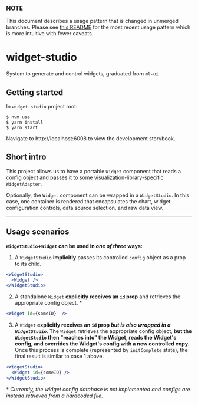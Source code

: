 ### NOTE
This document describes a usage pattern that is changed in unmerged branches. Please see [this README](https://github.com/EQWorks/widget-studio/blob/refactor/new-component-structure/README.md) for the most recent usage pattern which is more intuitive with fewer caveats.

# widget-studio 

System to generate and control widgets, graduated from `ml-ui`

## Getting started
In `widget-studio` project root:
```shell
$ nvm use
$ yarn install
$ yarn start
```

Navigate to http://localhost:6008 to view the development storybook.

## Short intro
This project allows us to have a portable `Widget` component that reads a config object and passes it to some visualization-library-specific `WidgetAdapter`.

Optionally, the `Widget` component can be wrapped in a `WidgetStudio`. In this case, one container is rendered that encapsulates the chart, widget configuration controls, data source selection, and raw data view. 

---
## Usage scenarios

**`WidgetStudio`+`Widget` can be used in **_one of three_** ways:**

1. A `WidgetStudio` **implicitly** passes its controlled `config` object as a prop to its child. 
```jsx
<WidgetStudio>
  <Widget /> 
</WidgetStudio>
```

2. A standalone `Widget` **explicitly receives an `id` prop** and retrieves the appropriate config object. * 
```jsx
<Widget id={someID}  />
```

3. A `Widget` **explicitly receives an `id` prop _but is also wrapped in a `WidgetStudio`_**. The `Widget` retrieves the appropriate config object, **but the `WidgetStudio` then "reaches into" the Widget, reads the Widget's config, and overrides the Widget's config with a new controlled copy.** Once this process is complete (represented by `initComplete` state), the final result is similar to case 1 above. 
```jsx
<WidgetStudio>
  <Widget id={someID} />
</WidgetStudio>
```

\* *Currently, the widget config database is not implemented and configs are instead retrieved from a hardcoded file.*
